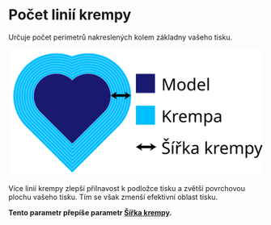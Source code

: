 Počet linií krempy
====
Určuje počet perimetrů nakreslených kolem základny vašeho tisku.

![Tato krempa má 8 linií](../images/brim_width_cs.svg)

Více linií krempy zlepší přilnavost k podložce tisku a zvětší povrchovou plochu vašeho tisku. Tím se však zmenší efektivní oblast tisku.

**Tento parametr přepíše parametr [Šířka krempy](brim_width.md).**
